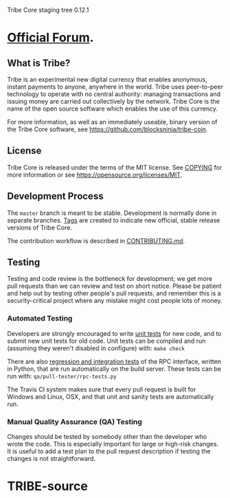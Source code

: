 Tribe Core staging tree 0.12.1

[Official Forum](https://bitcointalk.org/index.php?topic=1988059.0).
===============================


What is Tribe?
----------------

Tribe is an experimental new digital currency that enables anonymous, instant
payments to anyone, anywhere in the world. Tribe uses peer-to-peer technology
to operate with no central authority: managing transactions and issuing money
are carried out collectively by the network. Tribe Core is the name of the open
source software which enables the use of this currency.

For more information, as well as an immediately useable, binary version of
the Tribe Core software, see https://github.com/blocksninja/tribe-coin.


License
-------

Tribe Core is released under the terms of the MIT license. See [COPYING](COPYING) for more
information or see https://opensource.org/licenses/MIT.

Development Process
-------------------

The `master` branch is meant to be stable. Development is normally done in separate branches.
[Tags](https://github.com/blocksninja/tribe-coin/tags) are created to indicate new official,
stable release versions of Tribe Core.

The contribution workflow is described in [CONTRIBUTING.md](CONTRIBUTING.md).

Testing
-------

Testing and code review is the bottleneck for development; we get more pull
requests than we can review and test on short notice. Please be patient and help out by testing
other people's pull requests, and remember this is a security-critical project where any mistake might cost people
lots of money.

### Automated Testing

Developers are strongly encouraged to write [unit tests](/doc/unit-tests.md) for new code, and to
submit new unit tests for old code. Unit tests can be compiled and run
(assuming they weren't disabled in configure) with: `make check`

There are also [regression and integration tests](/qa) of the RPC interface, written
in Python, that are run automatically on the build server.
These tests can be run with: `qa/pull-tester/rpc-tests.py`

The Travis CI system makes sure that every pull request is built for Windows
and Linux, OSX, and that unit and sanity tests are automatically run.

### Manual Quality Assurance (QA) Testing

Changes should be tested by somebody other than the developer who wrote the
code. This is especially important for large or high-risk changes. It is useful
to add a test plan to the pull request description if testing the changes is
not straightforward.

# TRIBE-source
